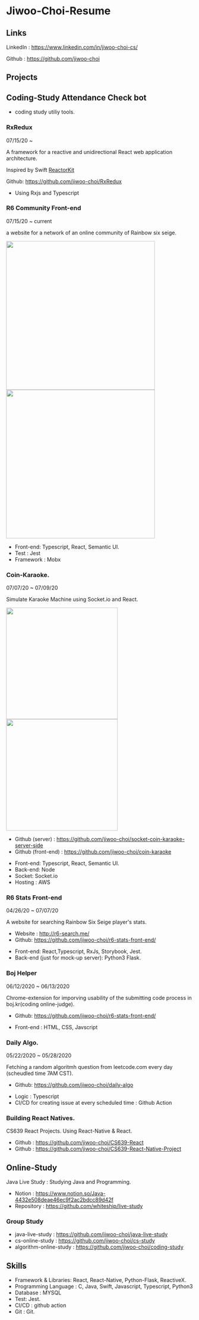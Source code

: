 # Jiwoo-Choi-Resume

## Links
LinkedIn : https://www.linkedin.com/in/jiwoo-choi-cs/

Github : https://github.com/jiwoo-choi

## Projects

## Coding-Study Attendance Check bot

- coding study utiliy tools.




### RxRedux
07/15/20 ~ 

A framework for a reactive and unidirectional React web application architecture.

Inspired by Swift [ReactorKit](https://github.com/ReactorKit/ReactorKit)

Github: https://github.com/jiwoo-choi/RxRedux

- Using Rxjs and Typescript

### R6 Community Front-end
07/15/20 ~ current

a website for a network of an online community of Rainbow six seige.

<img src="https://github.com/jiwoo-choi/Jiwoo-Choi-Resume/blob/master/community-example1.png" width="400">
<img src="https://github.com/jiwoo-choi/Jiwoo-Choi-Resume/blob/master/comunity-example.png" width="400">

- Front-end: Typescript, React, Semantic UI.
- Test : Jest
- Framework : Mobx

### Coin-Karaoke.
07/07/20 ~ 07/09/20

Simulate Karaoke Machine using Socket.io and React.

<img src="https://github.com/jiwoo-choi/Jiwoo-Choi-Resume/blob/master/coin_example_mobile.PNG" width="300">
<img src="https://github.com/jiwoo-choi/Jiwoo-Choi-Resume/blob/master/coin_example_web.PNG" width="300">

* Github (server) : https://github.com/jiwoo-choi/socket-coin-karaoke-server-side
* Github (front-end) : https://github.com/jiwoo-choi/coin-karaoke

- Front-end: Typescript, React, Semantic UI.
- Back-end: Node
- Socket: Socket.io
- Hosting : AWS


### R6 Stats Front-end
04/26/20 ~ 07/07/20

A website for searching Rainbow Six Seige player's stats.

* Website : http://r6-search.me/
* Github: https://github.com/jiwoo-choi/r6-stats-front-end/

- Front-end: React,Typescript, RxJs, Storybook, Jest.
- Back-end (just for mock-up server): Python3 Flask.


### Boj Helper

06/12/2020 ~ 06/13/2020

Chrome-extension for imporving usability of the submitting code process in boj.kr(coding online-judge).
* Github: https://github.com/jiwoo-choi/r6-stats-front-end/

- Front-end : HTML, CSS, Javscript


### Daily Algo.
05/22/2020 ~ 05/28/2020

Fetching a random algoritmh question from leetcode.com every day (scheudled time 7AM CST).
* Github: https://github.com/jiwoo-choi/daily-algo

- Logic : Typescript
- CI/CD for creating issue at every scheduled time : Github Action


### Building React Natives.

CS639 React Projects.
Using React-Native & React.

* Github : https://github.com/jiwoo-choi/CS639-React
* Github : https://github.com/jiwoo-choi/CS639-React-Native-Project


## Online-Study
Java Live Study : Studying Java and Programming.
* Notion : https://www.notion.so/Java-4432e508deae46ec9f2ac2bdcc89d42f
* Repository : https://github.com/whiteship/live-study

### Group Study
* java-live-study : https://github.com/jiwoo-choi/java-live-study
* cs-online-study : https://github.com/jiwoo-choi/cs-study
* algorithm-online-study : https://github.com/jiwoo-choi/coding-study


## Skills

- Framework & Libraries: React, React-Native, Python-Flask, ReactiveX.
- Programming Language : C, Java, Swift, Javascript, Typescript, Python3
- Database : MYSQL
- Test: Jest.
- CI/CD : github action
- Git : Git.
